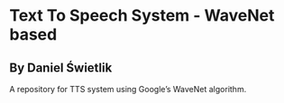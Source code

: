 # Text To Speech System - WaveNet based
## By Daniel Świetlik

A repository for TTS system using Google’s WaveNet algorithm.
